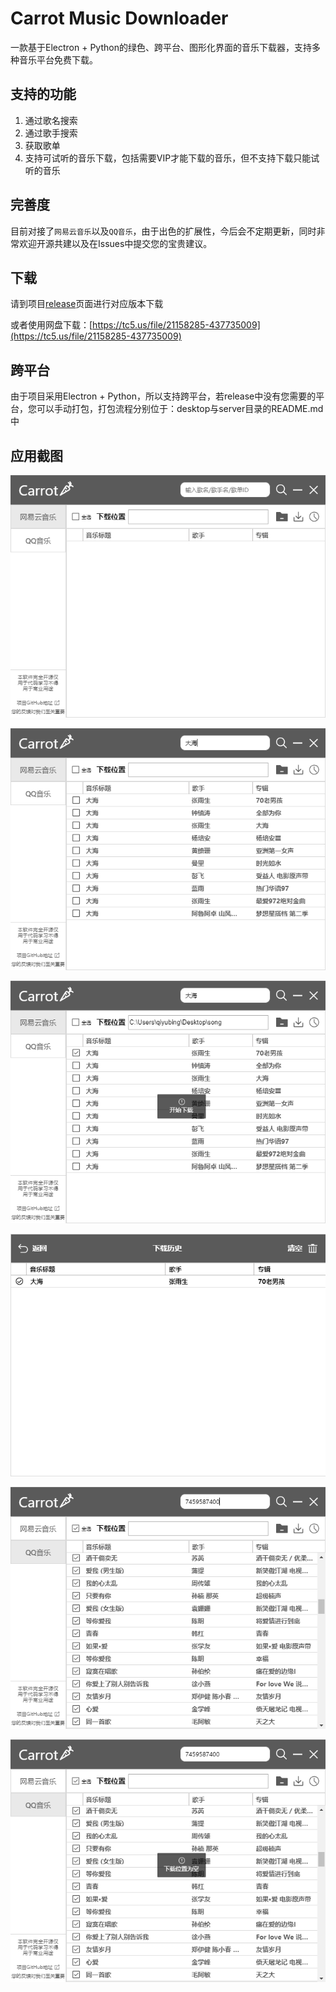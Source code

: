 # Carrot Music Downloader
一款基于Electron + Python的绿色、跨平台、图形化界面的音乐下载器，支持多种音乐平台免费下载。

## 支持的功能

1. 通过歌名搜索
2. 通过歌手搜索
3. 获取歌单
4. 支持可试听的音乐下载，包括需要VIP才能下载的音乐，但不支持下载只能试听的音乐

## 完善度

目前对接了`网易云音乐`以及`QQ音乐`，由于出色的扩展性，今后会不定期更新，同时非常欢迎开源共建以及在Issues中提交您的宝贵建议。

## 下载
请到项目[release](https://github.com/Carrot-Software/carrot-music-downloader/releases)页面进行对应版本下载

或者使用网盘下载：[https://tc5.us/file/21158285-437735009](https://tc5.us/file/21158285-437735009)

## 跨平台

由于项目采用Electron + Python，所以支持跨平台，若release中没有您需要的平台，您可以手动打包，打包流程分别位于：desktop与server目录的README.md中

## 应用截图

![image-20200415172718325](README.assets/image-20200415172718325.png)

![image-20200415172843744](README.assets/image-20200415172843744.png)

![image-20200415172959307](README.assets/image-20200415172959307.png)

![image-20200415173012658](README.assets/image-20200415173012658.png)

![image-20200415174629757](README.assets/image-20200415174629757.png)

![image-20200415174604358](README.assets/image-20200415174604358.png)
